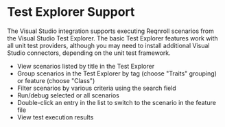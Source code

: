 # Test Explorer Support

The Visual Studio integration supports executing Reqnroll scenarios from the Visual Studio Test Explorer. The basic Test Explorer features work with all unit test providers, although you may need to install additional Visual Studio connectors, depending on the unit test framework. 

* View scenarios listed by title in the Test Explorer
* Group scenarios in the Test Explorer by tag (choose "Traits" grouping) or feature (choose "Class")
* Filter scenarios by various criteria using the search field
* Run/debug selected or all scenarios
* Double-click an entry in the list to switch to the scenario in the feature file
* View test execution results

